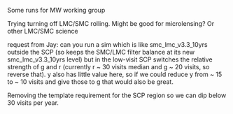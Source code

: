 Some runs for MW working group

Trying turning off LMC/SMC rolling. Might be good for microlensing? Or other LMC/SMC science


request from Jay:  can you run a sim which is like smc_lmc_v3.3_10yrs outside the SCP (so keeps the SMC/LMC filter balance at its new smc_lmc_v3.3_10yrs level) but in the low-visit SCP switches the relative strength of g and r (currently r ~ 30 visits median and g ~ 20 visits, so reverse that). y also has little value here, so if we could reduce y from ~ 15 to ~ 10 visits and give those to g that would also be great.

Removing the template requirement for the SCP region so we can dip below 30 visits per year. 

